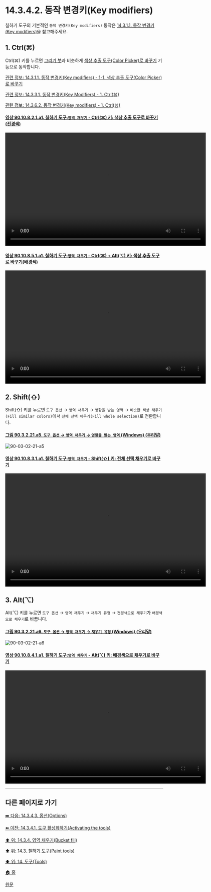 # 14.3.4.2. 동작 변경키(Key modifiers)
칠하기 도구의 기본적인 `동작 변경키(Key modifiers)` 동작은 [14.3.1.1. 동작 변경키(Key modifiers)](./14-03-01-01-key_modifiers.md)을 참고해주세요.

<a id="14-03-04-02-s1"></a>

## 1. Ctrl(⌘)
Ctrl(⌘) 키를 누르면 [그리기 붓](./14-03-07-00-paintbrush.md)과 비슷하게 [색상 추출 도구(Color Picker)로 바꾸기](./14-03-01-01-key_modifiers.md#14-03-01-01-s1-01) 기능으로 동작합니다.

[관련 정보: 14.3.1.1. 동작 변경키(Key modifiers) - 1-1. 색상 추출 도구(Color Picker)로 바꾸기](./14-03-01-01-key_modifiers.md#14-03-01-01-s1-01)

[관련 정보: 14.3.3.1. 동작 변경키(Key Modifiers) - 1. Ctrl(⌘)](./14-03-03-01-key_modifiers.md#14-03-03-01-s1)

[관련 정보: 14.3.6.2. 동작 변경키(Key modifiers) - 1. Ctrl(⌘)](./14-03-06-02-key_modifiers.md#14-03-06-02-s1)

<a id="90-10-08-02-01-a1"></a>

#### [영상 90.10.8.2.1.a1. 칠하기 도구:`영역 채우기` - Ctrl(⌘) 키: 색상 추출 도구로 바꾸기(전경색)](./90-10-08-02-01-switch_to_color_picker_fg.md#90-10-08-02-01-a1)

<video controls="controls" width="640" height="360" src="https://github.com/wonder13662/gimp/assets/15767104/4502c02b-fdf7-4ead-9486-bc1c8e9bd7b4"></video>

<a id="90-10-08-05-01-a1"></a>

#### [영상 90.10.8.5.1.a1. 칠하기 도구:`영역 채우기` - Ctrl(⌘) + Alt(⌥) 키: 색상 추출 도구로 바꾸기(배경색)](./90-10-08-02-01-switch_to_color_picker_fg.md#90-10-08-02-01-a1)
<video controls="controls" width="640" height="360" src="https://github.com/wonder13662/gimp/assets/15767104/e837e7a6-1841-4a61-9a30-a1787ec356f3"></video>

<a id="14-03-04-02-s2"></a>

## 2. Shift(⇧)
Shift(⇧) 키를 누르면 `도구 옵션` → `영역 채우기` → `영향을 받는 영역` → `비슷한 색상 채우기(Fill similar colors)`에서 `전체 선택 채우기(Fill whole selection)`로 전환합니다.

<a id="90-03-02-21-a5"></a>

#### [그림 90.3.2.21.a5. `도구 옵션` → `영역 채우기` → `영향을 받는 영역` (Windows) (우리말)](./90-03-02-21-bucket_fill.md#90-03-02-21-a5)
![90-03-02-21-a5](https://github.com/wonder13662/gimp/assets/15767104/41ac51ab-56bb-48d6-99e5-bdd43578d77f)

<a id="90-10-08-03-01-a1"></a>

#### [영상 90.10.8.3.1.a1. 칠하기 도구:`영역 채우기` - Shift(⇧) 키: 전체 선택 채우기로 바꾸기](./90-10-08-03-01-switch_fill_whole_selection.md#90-10-08-03-01-a1)
<video controls="controls" width="640" height="360" src="https://github.com/wonder13662/gimp/assets/15767104/26b80938-5dc1-47ab-9817-d814474b02b5"></video>

<a id="14-03-04-02-s3"></a>

## 3. Alt(⌥)
Alt(⌥) 키를 누르면 `도구 옵션` → `영역 채우기` → `채우기 유형` → `전경색으로 채우기`가 `배경색으로 채우기`로 바꿉니다.

<a id="90-03-02-21-a6"></a>

#### [그림 90.3.2.21.a6. `도구 옵션` → `영역 채우기` → `채우기 유형` (Windows) (우리말)](./90-03-02-21-bucket_fill.md#90-03-02-21-a6)
![90-03-02-21-a6](https://github.com/wonder13662/gimp/assets/15767104/f61767e0-bb49-4fe5-bb42-8c472f13b609)

<a id="90-10-08-04-01-a1"></a>

#### [영상 90.10.8.4.1.a1. 칠하기 도구:`영역 채우기` - Alt(⌥) 키: 배경색으로 채우기로 바꾸기](./90-10-08-04-01-switch_bg_color_fill.md#90-10-08-04-01-a1)
<video controls="controls" width="640" height="360" src="https://github.com/wonder13662/gimp/assets/15767104/eee1bf4a-aebf-486f-afff-f3a354dc828c"></video>

***

## 다른 페이지로 가기

[➡️ 다음: 14.3.4.3. 옵션(Options)](./14-03-04-03-00-options.md)

[⬅️ 이전: 14.3.4.1. 도구 활성화하기(Activating the tools)](./14-03-04-01-activating_the_tool.md)

[⬆️ 위: 14.3.4. 영역 채우기(Bucket fill)](./14-03-04-00-bucket_fill.md)

[⬆️ 위: 14.3. 칠하기 도구(Paint tools)](./14-03-00-paint_tools.md)

[⬆️ 위: 14. 도구(Tools)](./14-00-tools.md)

[🏠 홈](./00-home.md)

[원문](https://docs.gimp.org/2.10/ko/gimp-tool-bucket-fill.html#idm12543)
